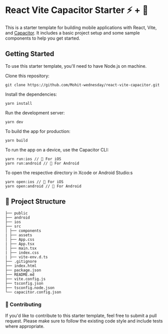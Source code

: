 # React Vite Capacitor Starter :zap: + 📱

This is a starter template for building mobile applications with React, Vite, and [Capacitor](https://capacitorjs.com). It includes a basic project setup and some sample components to help you get started.

## Getting Started

To use this starter template, you'll need to have Node.js on machine.

Clone this repository:

```
git clone https://github.com/Mohit-wednesday/react-vite-capacitor.git

```

Install the dependencies:

```
yarn install
```

Run the development server:

```
yarn dev
```

To build the app for production:

```
yarn build
```

To run the app on a device, use the Capacitor CLI:

```
yarn run:ios // 🍎 For iOS
yarn run:android // 🤖 For Android

```

To open the respective directory in Xcode or Android Studio:s

```
yarn open:ios // 🍎 For iOS
yarn open:android // 🤖 For Android
```

## 📁 Project Structure

```
├── public
├── android
├── ios
├── src
│ ├── components
| ├── assets
│ ├── App.css
| ├── App.tsx
│ ├── main.tsx
| ├── index.css
| ├── vite-env.d.ts
├── .gitignore
├── index.html
├── package.json
├── README.md
├── vite.config.js
├── tsconfig.json
├── tsconfig.node.json
└── capacitor.config.json
```

### 👥 Contributing

If you'd like to contribute to this starter template, feel free to submit a pull request. Please make sure to follow the existing code style and include tests where appropriate.
